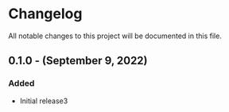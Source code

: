 # Changelog

All notable changes to this project will be documented in this file.

## 0.1.0 - (September 9, 2022)

### Added
- Initial release3